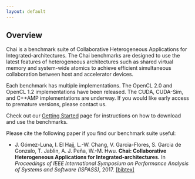 ```yaml
---
layout: default
---
```


  <h2>Overview</h2>

  Chai is a benchmark suite of Collaborative Heterogeneous Applications for Integrated-architectures.
  The Chai benchmarks are designed to use the latest features of heterogeneous architectures such as shared virtual memory and system-wide atomics to achieve efficient simultaneous collaboration between host and accelerator devices.

  Each benchmark has multiple implementations.
  The OpenCL 2.0 and OpenCL 1.2 implementations have been released.
  The CUDA, CUDA-Sim, and C++AMP implementations are underway.
  If you would like early access to premature versions, please contact us.

  Check out our [Getting Started](gettingstarted) page for instructions on how to download and use the benchmarks.

Please cite the following paper if you find our benchmark suite useful:

* J. Gómez-Luna, I. El Hajj, L.-W. Chang, V. Garcia-Flores, S. Garcia de Gonzalo, T. Jablin, A. J. Peña, W.-M. Hwu.
  **Chai: Collaborative Heterogeneous Applications for Integrated-architectures.**
  In *Proceedings of IEEE International Symposium on Performance Analysis of Systems and Software (ISPASS)*, 2017.
  [\[bibtex\]](/assets/ispass17.bib)

